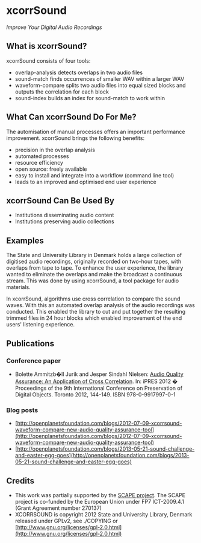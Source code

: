xcorrSound
==========
*Improve Your Digital Audio Recordings*

What is xcorrSound?
-------------------
xcorrSound consists of four tools:

* overlap-analysis detects overlaps in two audio files
* sound-match finds occurrences of smaller WAV within a larger WAV
* waveform-compare splits two audio files into equal sized blocks and outputs the correlation for each block
* sound-index builds an index for sound-match to work within

What Can xcorrSound Do For Me?
------------------------------
The automisation of manual processes offers an important performance improvement.
xcorrSound brings the following benefits:

* precision in the overlap analysis
* automated processes
* resource efficiency
* open source: freely available
* easy to install and integrate into a workflow (command line tool)
* leads to an improved and optimised end user experience

xcorrSound Can Be Used By
-------------------------

* Institutions disseminating audio content
* Institutions preserving audio collections

Examples
--------
The State and University Library in Denmark holds a large collection of digitised audio recordings, originally recorded on two-hour tapes, with overlaps from tape to tape. To enhance the user experience, the library wanted to eliminate the overlaps and make the broadcast a continuous stream. This was done by using xcorrSound, a tool package for audio materials.

In xcorrSound, algorithms use cross correlation to compare the sound waves. With this an automated overlap analysis of the audio recordings was conducted. This enabled the library to cut and put together the resulting trimmed files in 24 hour blocks which enabled improvement of the end users' listening experience. 

Publications
------------

### Conference paper

* Bolette Ammitzb�ll Jurik and Jesper Sindahl Nielsen: [Audio Quality Assurance: An Application of Cross Correlation](http://www.scape-project.eu/publication/audio-quality-assurance). In: iPRES 2012 � Proceedings of the 9th International Conference on Preservation of Digital Objects. Toronto 2012, 144-149. ISBN 978-0-9917997-0-1 

### Blog posts

* [http://openplanetsfoundation.com/blogs/2012-07-09-xcorrsound-waveform-compare-new-audio-quality-assurance-tool](http://openplanetsfoundation.com/blogs/2012-07-09-xcorrsound-waveform-compare-new-audio-quality-assurance-tool)
* [http://openplanetsfoundation.com/blogs/2013-05-21-sound-challenge-and-easter-egg-goes](http://openplanetsfoundation.com/blogs/2013-05-21-sound-challenge-and-easter-egg-goes)


Credits
-------

* This work was partially supported by the [SCAPE project](http://scape-project.eu). The SCAPE project is co-funded 
by the European Union under FP7 ICT-2009.4.1 (Grant Agreement number 270137)
* XCORRSOUND is copyright 2012 State and University Library, Denmark released under GPLv2, see ./COPYING or [http://www.gnu.org/licenses/gpl-2.0.html](http://www.gnu.org/licenses/gpl-2.0.html)
